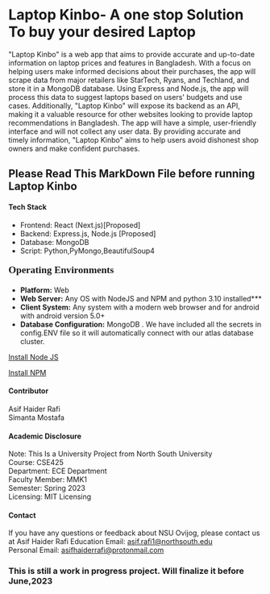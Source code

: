
# Laptop Kinbo- A one stop Solution To buy your desired Laptop
"Laptop Kinbo" is a web app that aims to provide accurate and up-to-date information on laptop prices and features in Bangladesh. With a focus on helping users make informed decisions about their purchases, the app will scrape data from major retailers like StarTech, Ryans, and Techland, and store it in a MongoDB database. Using Express and Node.js, the app will process this data to suggest laptops based on users' budgets and use cases. Additionally, "Laptop Kinbo" will expose its backend as an API, making it a valuable resource for other websites looking to provide laptop recommendations in Bangladesh. The app will have a simple, user-friendly interface and will not collect any user data. By providing accurate and timely information, "Laptop Kinbo" aims to help users avoid dishonest shop owners and make confident purchases.


## Please Read This MarkDown File before running Laptop Kinbo
#### Tech Stack
* Frontend: React (Next.js)[Proposed]
* Backend: Express.js, Node.js [Proposed]
* Database: MongoDB 
* Script: Python,PyMongo,BeautifulSoup4

<p style="font-size:140%;text-align: left;font-weight:bold;font-family:times">Operating Environments</p>
<p style="text-align: left;font-family:arial;">
<ul type="disc"> 
  <li><strong>Platform:</strong> Web </li>
  <li><strong>Web Server:</strong> Any OS with NodeJS and NPM and python 3.10 installed***</li>
  <li><strong>Client System:</strong> Any system with a modern web browser and for android with android version 5.0+</li>
  <li><strong>Database Configuration:</strong> MongoDB . We have included all the secrets in config.ENV file so it will automatically connect with our atlas database cluster.</li>
</ul>
</p>

[Install Node JS](https://nodejs.org/en/)

[Install NPM](https://www.npmjs.com/)



#### Contributor
Asif Haider Rafi <br>
Simanta Mostafa
#### Academic Disclosure 
Note: This Is a University Project from North South University <br>
Course: CSE425 <br> 
Department: ECE Department <br>
Faculty Member: MMK1 <br>
Semester: Spring 2023 <br> 
Licensing: MIT Licensing
#### Contact 
If you have any questions or feedback about NSU Ovijog, please contact us at 
Asif Haider Rafi 
Education Email: asif.rafi1@northsouth.edu <br>
Personal Email: asifhaiderrafi@protonmail.com

### This is still a work in progress project. Will finalize it before June,2023


